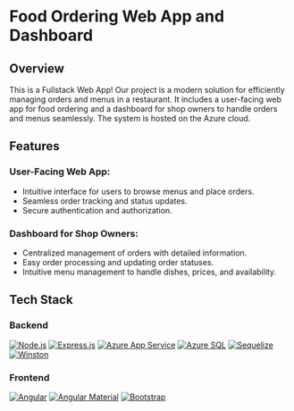 # Food Ordering Web App and Dashboard

## Overview
This is a Fullstack Web App! Our project is a modern solution for efficiently managing orders and menus in a restaurant. It includes a user-facing web app for food ordering and a dashboard for shop owners to handle orders and menus seamlessly. The system is hosted on the Azure cloud.

## Features
### User-Facing Web App:
- Intuitive interface for users to browse menus and place orders.
- Seamless order tracking and status updates.
- Secure authentication and authorization.

### Dashboard for Shop Owners:
- Centralized management of orders with detailed information.
- Easy order processing and updating order statuses.
- Intuitive menu management to handle dishes, prices, and availability.

## Tech Stack
### Backend
[![Node.js](https://img.shields.io/badge/Node.js-v18-green)](https://nodejs.org/)
[![Express.js](https://img.shields.io/badge/Express.js-v4-blue)](https://expressjs.com/)
[![Azure App Service](https://img.shields.io/badge/Azure%20App%20Service-Deploy%20Backend-blue)](https://azure.microsoft.com/en-us/services/app-service/)
[![Azure SQL](https://img.shields.io/badge/Azure%20SQL-Database-orange)](https://azure.microsoft.com/en-us/services/sql-database/)
[![Sequelize](https://img.shields.io/badge/Sequelize-Latest-blue)](https://sequelize.org/)
[![Winston](https://img.shields.io/badge/Winston-Latest-green)](https://github.com/winstonjs/winston)


### Frontend
[![Angular](https://img.shields.io/badge/Angular-v16-red)](https://angular.io/)
[![Angular Material](https://img.shields.io/badge/Angular%20Material-v12-yellow)](https://material.angular.io/)
[![Bootstrap](https://img.shields.io/badge/Bootstrap-v5-purple)](https://getbootstrap.com/)

